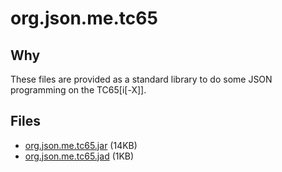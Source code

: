 # org.json.me.tc65

## Why
These files are provided as a standard library to do some JSON programming on the TC65[i[-X]].

## Files
* [org.json.me.tc65.jar](https://github.com/superfc/org.json.me.tc65/raw/master/org.json.me.tc65/dist/org.json.me.tc65.jar) (14KB)
* [org.json.me.tc65.jad](https://github.com/superfc/org.json.me.tc65/raw/master/org.json.me.tc65/dist/org.json.me.tc65.jad) (1KB)

